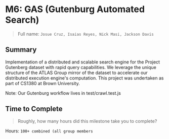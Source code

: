 # M6: GAS (Gutenburg Automated Search)
> Full name: `Josue Cruz, Isaias Reyes, Nick Masi, Jackson Davis `


## Summary

Implementation of a distributed and scalable search engine for the Project Gutenberg dataset with rapid query capabilities. We leverage the unique structure of the ATLAS Group mirror of the dataset to accelerate our distributed execution engine's computation. This project was undertaken as part of CS1380 at Brown University.

Note: Our Gutenburg workflow lives in test/crawl.test.js

## Time to Complete
> Roughly, how many hours did this milestone take you to complete?

Hours: `100+ combined (all group members`

